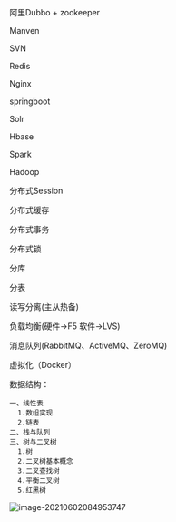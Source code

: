 阿里Dubbo + zookeeper 

Manven

SVN

Redis

Nginx

springboot

Solr

Hbase

Spark

Hadoop

分布式Session

分布式缓存

分布式事务

分布式锁

分库

分表

读写分离(主从热备)

负载均衡(硬件->F5 软件->LVS)

消息队列(RabbitMQ、ActiveMQ、ZeroMQ)

虚拟化（Docker）

数据结构：

```
一、线性表
  1.数组实现
  2.链表
二、栈与队列
三、树与二叉树
  1.树
  2.二叉树基本概念
  3.二叉查找树
  4.平衡二叉树
  5.红黑树
```



![image-20210602084953747](C:\Users\caohan\AppData\Roaming\Typora\typora-user-images\image-20210602084953747.png)